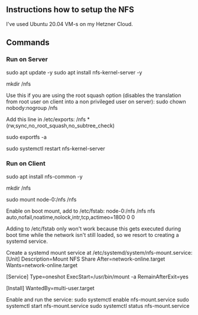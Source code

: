 ## Instructions how to setup the NFS

I've used Ubuntu 20.04 VM-s on my Hetzner Cloud.

## Commands

### Run on Server

sudo apt update -y
sudo apt install nfs-kernel-server -y

mkdir /nfs

Use this if you are using the root squash option (disables the translation from root user on client into a non privileged user on server):
sudo chown nobody:nogroup /nfs

Add this line in /etc/exports:
/nfs *(rw,sync,no_root_squash,no_subtree_check)

sudo exportfs -a

sudo systemctl restart nfs-kernel-server

### Run on Client

sudo apt install nfs-common -y

mkdir /nfs

sudo mount node-0:/nfs /nfs

Enable on boot mount, add to /etc/fstab:
node-0:/nfs               /nfs      nfs auto,nofail,noatime,nolock,intr,tcp,actimeo=1800 0 0

Adding to /etc/fstab only won't work because this gets executed during boot time while the network isn't still loaded, so we resort to creating a systemd service.

Create a systemd mount service at /etc/systemd/system/nfs-mount.service:
[Unit]
Description=Mount NFS Share
After=network-online.target
Wants=network-online.target

[Service]
Type=oneshot
ExecStart=/usr/bin/mount -a
RemainAfterExit=yes

[Install]
WantedBy=multi-user.target

Enable and run the service:
sudo systemctl enable nfs-mount.service
sudo systemctl start nfs-mount.service
sudo systemctl status nfs-mount.service
